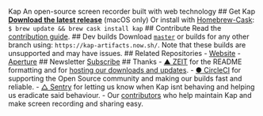 Kap An open-source screen recorder built with web technology ## Get Kap **[Download the latest release](https://getkap.co/download)** (macOS only) Or install with [Homebrew-Cask](https://caskroom.github.io): ``` $ brew update && brew cask install kap ``` ## Contribute Read the [contribution guide](contributing.md). ## Dev builds Download [`master`](https://kap-artifacts.now.sh/master) or builds for any other branch using: `https://kap-artifacts.now.sh/`. Note that these builds are unsupported and may have issues. ## Related Repositories - [Website](https://github.com/wulkano/kap-website) - [Aperture](https://github.com/wulkano/aperture) ## Newsletter [Subscribe](http://eepurl.com/ch90_1) ## Thanks - [▲ ZEIT](https://zeit.co/) for the README formatting and for [hosting our downloads and updates](https://zeit.co/now/). - [● CircleCI](https://circleci.com/) for supporting the Open Source community and making our builds fast and reliable. - [△ Sentry](https://sentry.io/) for letting us know when Kap isnt behaving and helping us eradicate said behaviour. - Our [contributors](https://github.com/wulkano/kap/contributors) who help maintain Kap and make screen recording and sharing easy.